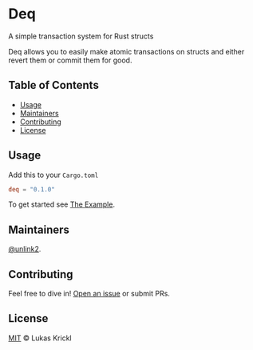 # Deq

A simple transaction system for Rust structs

Deq allows you to easily make atomic transactions on
structs and either revert them or commit them for good.

## Table of Contents

- [Usage](#usage)
- [Maintainers](#maintainers)
- [Contributing](#contributing)
- [License](#license)

## Usage

Add this to your `Cargo.toml`

```toml
deq = "0.1.0"
```

To get started see [The Example](https://github.com/unlink2/deq).

## Maintainers

[@unlink2](https://github.com/unlink2).

## Contributing

Feel free to dive in! [Open an issue](https://github.com/unlink2/deq/issues/new) or submit PRs.

## License

[MIT](LICENSE) © Lukas Krickl
